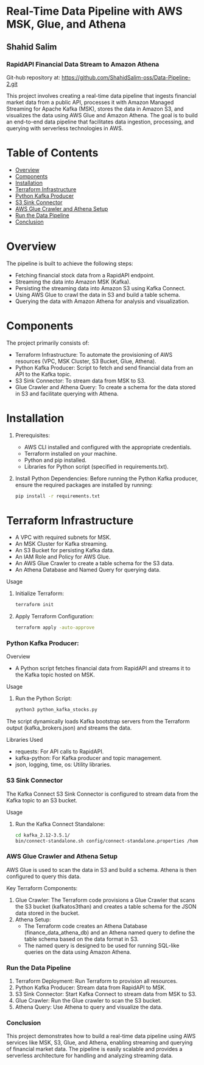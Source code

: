 # Real-Time Data Pipeline with AWS MSK, Glue, and Athena
## Shahid Salim

### RapidAPI Financial Data Stream to Amazon Athena

Git-hub repository at:
https://github.com/ShahidSalim-oss/Data-Pipeline-2.git 


This project involves creating a real-time data pipeline that ingests financial market data from a public API, processes it with Amazon Managed Streaming for Apache Kafka (MSK), stores the data in Amazon S3, and visualizes the data using AWS Glue and Amazon Athena. The goal is to build an end-to-end data pipeline that facilitates data ingestion, processing, and querying with serverless technologies in AWS.

# Table of Contents

- [Overview](#overview)
- [Components](#components)
- [Installation](#installation)
- [Terraform Infrastructure](#terraform-infrastructure)
- [Python Kafka Producer](#python-kafka-producer)
- [S3 Sink Connector](#s3-sink-connector)
- [AWS Glue Crawler and Athena Setup](#awsgluecrawaler-and-athena-setup)
- [Run the Data Pipeline](#run-the-datapipeline)
- [Conclusion](#Conclusion)

# Overview

The pipeline is built to achieve the following steps:

- Fetching financial stock data from a RapidAPI endpoint.
- Streaming the data into Amazon MSK (Kafka).
- Persisting the streaming data into Amazon S3 using Kafka Connect.
- Using AWS Glue to crawl the data in S3 and build a table schema.
- Querying the data with Amazon Athena for analysis and visualization.

# Components

The project primarily consists of:

- Terraform Infrastructure: To automate the provisioning of AWS resources (VPC, MSK Cluster, S3 Bucket, Glue, Athena).
- Python Kafka Producer: Script to fetch and send financial data from an API to the Kafka topic.
- S3 Sink Connector: To stream data from MSK to S3.
- Glue Crawler and Athena Query: To create a schema for the data stored in S3 and facilitate querying with Athena.

# Installation
1. Prerequisites:
    - AWS CLI installed and configured with the appropriate credentials.
    - Terraform installed on your machine.
    - Python and pip installed.
    - Libraries for Python script (specified in requirements.txt).

2. Install Python Dependencies: Before running the Python Kafka producer, ensure the required packages are installed by running:
    ```bash
    pip install -r requirements.txt
    ``` 


# Terraform Infrastructure
   - A VPC with required subnets for MSK.
   - An MSK Cluster for Kafka streaming.
   - An S3 Bucket for persisting Kafka data.
   - An IAM Role and Policy for AWS Glue.
   - An AWS Glue Crawler to create a table schema for the S3 data.
   - An Athena Database and Named Query for querying data. 

Usage
1. Initialize Terraform:
    ```bash
    terraform init
    ``` 
2. Apply Terraform Configuration:
    ```bash
    terraform apply -auto-approve
    ```

### Python Kafka Producer:
Overview
- A Python script fetches financial data from RapidAPI and streams it to the Kafka topic hosted on MSK.

Usage
1. Run the Python Script:
    ```bash
    python3 python_kafka_stocks.py
    ```
The script dynamically loads Kafka bootstrap servers from the Terraform output (kafka_brokers.json) and streams the data.

Libraries Used
   - requests: For API calls to RapidAPI.
   - kafka-python: For Kafka producer and topic management.
   - json, logging, time, os: Utility libraries.


### S3 Sink Connector
The Kafka Connect S3 Sink Connector is configured to stream data from the Kafka topic to an S3 bucket.

Usage
1. Run the Kafka Connect Standalone:
    ```bash
    cd kafka_2.12-3.5.1/
    bin/connect-standalone.sh config/connect-standalone.properties /home/ec2-user/s3-sink.properties
    ```

### AWS Glue Crawler and Athena Setup
AWS Glue is used to scan the data in S3 and build a schema. Athena is then configured to query this data.

Key Terraform Components:
1. Glue Crawler: The Terraform code provisions a Glue Crawler that scans the S3 bucket (kafkatos3than) and creates a table schema for the JSON data stored in the bucket.
2. Athena Setup:
    - The Terraform code creates an Athena Database (finance_data_athena_db) and an Athena named query to define the table schema based on the data format in S3.
    - The named query is designed to be used for running SQL-like queries on the data using Amazon Athena.


### Run the Data Pipeline

1. Terraform Deployment: Run Terraform to provision all resources.
2. Python Kafka Producer: Stream data from RapidAPI to MSK.
3. S3 Sink Connector: Start Kafka Connect to stream data from MSK to S3.
4. Glue Crawler: Run the Glue crawler to scan the S3 bucket.
5. Athena Query: Use Athena to query and visualize the data.


### Conclusion
This project demonstrates how to build a real-time data pipeline using AWS services like MSK, S3, Glue, and Athena, enabling streaming and querying of financial market data. The pipeline is easily scalable and provides a serverless architecture for handling and analyzing streaming data.

